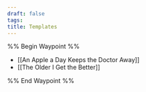 ```yaml
---
draft: false
tags:
title: Templates
---
```

%% Begin Waypoint %%
- [[An Apple a Day Keeps the Doctor Away]]
- [[The Older I Get the Better]]

%% End Waypoint %%
